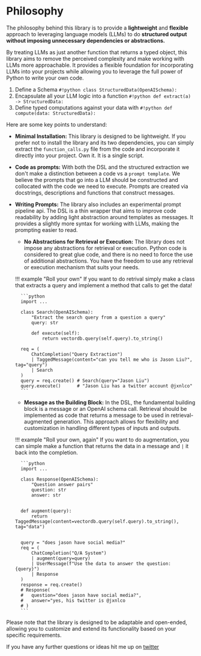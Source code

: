 # Philosophy

The philosophy behind this library is to provide a **lightweight** and **flexible** approach to leveraging language models (LLMs) to do **structured output without imposing unnecessary dependencies or abstractions.**

By treating LLMs as just another function that returns a typed object, this library aims to remove the perceived complexity and make working with LLMs more approachable. It provides a flexible foundation for incorporating LLMs into your projects while allowing you to leverage the full power of Python to write your own code.

1. Define a Schema `#!python class StructuredData(OpenAISchema):`
2. Encapsulate all your LLM logic into a function `#!python def extract(a) -> StructuredData:` 
3. Define typed computations against your data with `#!python def compute(data: StructuredData):`


Here are some key points to understand:

* **Minimal Installation:** This library is designed to be lightweight. If you prefer not to install the library and its two dependencies, you can simply extract the `function_calls.py` file from the code and incorporate it directly into your project. Own it. It is a single script. 

* **Code as prompts:** With both the DSL and the structured extraction we don't make a distinction between a code vs a `prompt template`. We believe the prompts that go into a LLM should be constructed and collocated with the code we need to execute. Prompts are created via docstrings, descriptions and functions that construct messages.

* **Writing Prompts:** The library also includes an experimental prompt pipeline api. The DSL is a thin wrapper that aims to improve code readability by adding light abstraction around templates as messages. It provides a slightly more syntax for working with LLMs, making the prompting easier to read.

    * **No Abstractions for Retrieval or Execution:** The library does not impose any abstractions for retrieval or execution. Python code is considered to great glue code, and there is no need to force the use of additional abstractions. You have the freedom to use any retrieval or execution mechanism that suits your needs.

    !!! example "Roll your own"
        If you want to do retrival simply make a class that extracts a query and implement a method that calls to get the data!

        ```python
        import ...

        class Search(OpenAISchema):
            "Extract the search query from a question a query"
            query: str 

            def execute(self):
                return vectordb.query(self.query).to_string()

        req = (
            ChatCompletion("Query Extraction")
            | TaggedMessage(content="can you tell me who is Jason Liu?", tag="query")
            | Search
        ) 
        query = req.create() # Search(query="Jason Liu")
        query.execute()      # "Jason Liu has a twitter account @jxnlco"
        ```

    * **Message as the Building Block:** In the DSL, the fundamental building block is a message or an OpenAI schema call. Retrieval should be implemented as code that returns a message to be used in retrieval-augmented generation. This approach allows for flexibility and customization in handling different types of inputs and outputs.

    !!! example "Roll your own, again"
        If you want to do augmentation, you can simple make a function that returns the data in a message and `|` it back into the completion.

        ```python
        import ...

        class Response(OpenAISchema):
            "Question answer pairs"
            question: str
            answer: str


        def augment(query):
            return TaggedMessage(content=vectordb.query(self.query).to_string(), tag="data")


        query = "does jason have social media?"
        req = (
            ChatCompletion("Q/A System")
            | augment(query=query)
            | UserMessage(f"Use the data to answer the question: {query}")
            | Response
        )
        response = req.create()
        # Response(
        #   question="does jason have social media?", 
        #   answer="yes, his twitter is @jxnlco
        # )
        ```

Please note that the library is designed to be adaptable and open-ended, allowing you to customize and extend its functionality based on your specific requirements.

If you have any further questions or ideas hit me up on [twitter](https://twitter.com/jxnlco)